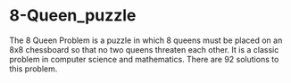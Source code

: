 # 8-Queen_puzzle
The 8 Queen Problem is a puzzle in which 8 queens must be placed on an 8x8 chessboard so that no two queens threaten each other. It is a classic problem in computer science and mathematics. There are 92 solutions to this problem.
